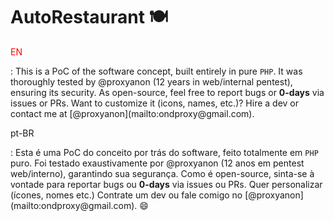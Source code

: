 # AutoRestaurant 🍽️
<p style="color:red">EN</p>: This is a PoC of the software concept, built entirely in pure <code>PHP</code>. It was thoroughly tested by @proxyanon (12 years in web/internal pentest), ensuring its security. As open-source, feel free to report bugs or <b>0-days</b> via issues or PRs. Want to customize it (icons, names, etc.)? Hire a dev or contact me at [@proxyanon](mailto:ondproxy@gmail.com).
<p style="color:yelloww">pt-BR</p>: Esta é uma PoC do conceito por trás do software, feito totalmente em <code>PHP</code> puro. Foi testado exaustivamente por @proxyanon (12 anos em pentest web/interno), garantindo sua segurança. Como é open-source, sinta-se à vontade para reportar bugs ou <b>0-days</b> via issues ou PRs. Quer personalizar (ícones, nomes etc.) Contrate um dev ou fale comigo no [@proxyanon](mailto:ondproxy@gmail.com). 😄

